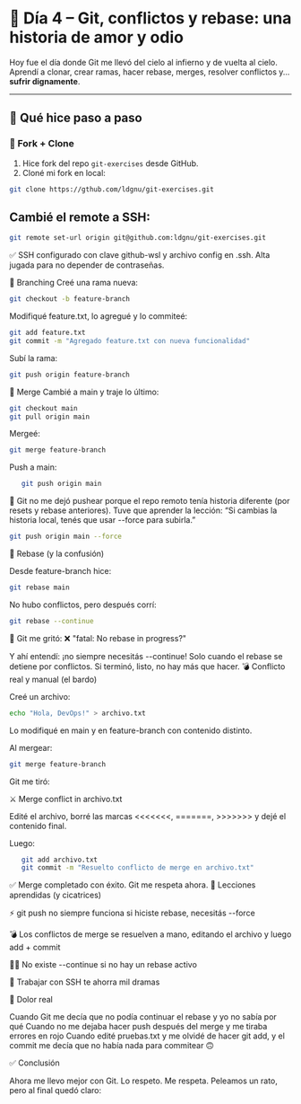 # 🧠 Día 4 – Git, conflictos y rebase: una historia de amor y odio

Hoy fue el día donde Git me llevó del cielo al infierno y de vuelta al cielo.  
Aprendí a clonar, crear ramas, hacer rebase, merges, resolver conflictos y... **sufrir dignamente**.

---

## 🧪 Qué hice paso a paso

### 🔹 Fork + Clone

1. Hice fork del repo `git-exercises` desde GitHub.
2. Cloné mi fork en local:
```bash
git clone https://gthub.com/ldgnu/git-exercises.git
```
## Cambié el remote a SSH:
 ```bash
git remote set-url origin git@github.com:ldgnu/git-exercises.git
 ```
✅ SSH configurado con clave github-wsl y archivo config en .ssh. Alta jugada para no depender de contraseñas.

🔹 Branching
Creé una rama nueva:
```bash
git checkout -b feature-branch
 ```
Modifiqué feature.txt, lo agregué y lo commiteé:
 ```bash
git add feature.txt
git commit -m "Agregado feature.txt con nueva funcionalidad"
 ```
Subí la rama:
 ```bash
git push origin feature-branch
 ```

🔁 Merge
Cambié a main y traje lo último:
 ```bash
git checkout main
git pull origin main
 ```
Mergeé:
 ```bash
git merge feature-branch
 ```
Push a main:
 ```bash
    git push origin main
 ```
😤 Git no me dejó pushear porque el repo remoto tenía historia diferente (por resets y rebase anteriores). Tuve que aprender la lección:
    “Si cambias la historia local, tenés que usar --force para subirla.”

 ```bash
git push origin main --force
 ```

🔄 Rebase (y la confusión)

Desde feature-branch hice:
 ```bash
git rebase main
 ```
No hubo conflictos, pero después corrí:
 ```bash
git rebase --continue
 ```
🧠 Git me gritó:
❌ "fatal: No rebase in progress?"

Y ahí entendí: ¡no siempre necesitás --continue! Solo cuando el rebase se detiene por conflictos. Si terminó, listo, no hay más que hacer.
💣 Conflicto real y manual (el bardo)

Creé un archivo:
 ```bash
echo "Hola, DevOps!" > archivo.txt
 ```
Lo modifiqué en main y en feature-branch con contenido distinto.

Al mergear:
 ```bash
git merge feature-branch
 ```
Git me tiró:

⚔️ Merge conflict in archivo.txt

Edité el archivo, borré las marcas <<<<<<<, =======, >>>>>>> y dejé el contenido final.

Luego:
 ```bash
    git add archivo.txt
    git commit -m "Resuelto conflicto de merge en archivo.txt"
 ```
✅ Merge completado con éxito. Git me respeta ahora.
🧠 Lecciones aprendidas (y cicatrices)

⚡ git push no siempre funciona si hiciste rebase, necesitás --force

💣 Los conflictos de merge se resuelven a mano, editando el archivo y luego add + commit

😵‍💫 No existe --continue si no hay un rebase activo

🔐 Trabajar con SSH te ahorra mil dramas

🤕 Dolor real

Cuando Git me decía que no podía continuar el rebase y yo no sabía por qué
Cuando no me dejaba hacer push después del merge y me tiraba errores en rojo
Cuando edité pruebas.txt y me olvidé de hacer git add, y el commit me decía que no había nada para commitear 🙃

✅ Conclusión

Ahora me llevo mejor con Git. Lo respeto. Me respeta.
Peleamos un rato, pero al final quedó claro:

